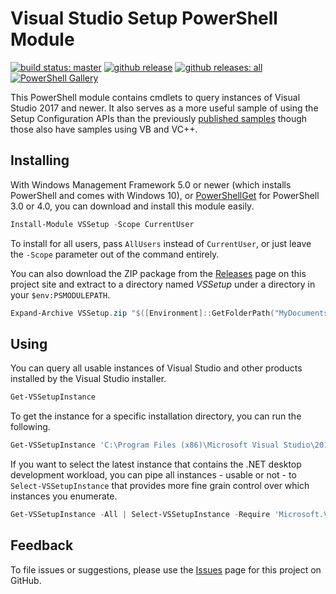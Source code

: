 Visual Studio Setup PowerShell Module
=====================================

[![build status: master](https://ci.appveyor.com/api/projects/status/4c1feyut6rvmw1dk/branch/master?svg=true)](https://ci.appveyor.com/project/VisualStudioSetup/vssetup-powershell/branch/master)
[![github release](https://img.shields.io/github/release/Microsoft/VSSetup.PowerShell.svg?logo=github)](https://github.com/Microsoft/VSSetup.PowerShell/releases/latest)
[![github releases: all](https://img.shields.io/github/downloads/Microsoft/VSSetup.PowerShell/total.svg?logo=github&label=github)](https://github.com/Microsoft/VSSetup.PowerShell/releases)
[![PowerShell Gallery](https://img.shields.io/powershellgallery/dt/VSSetup.svg)](https://powershellgallery.com/packages/VSSetup)

This PowerShell module contains cmdlets to query instances of Visual Studio 2017 and newer. It also serves as a more useful sample of using the Setup Configuration APIs than the previously [published samples][samples] though those also have samples using VB and VC++.

## Installing

With Windows Management Framework 5.0 or newer (which installs PowerShell and comes with Windows 10), or [PowerShellGet][psget] for PowerShell 3.0 or 4.0, you can download and install this module easily.

```powershell
Install-Module VSSetup -Scope CurrentUser
```

To install for all users, pass `AllUsers` instead of `CurrentUser`, or just leave the `-Scope` parameter out of the command entirely.

You can also download the ZIP package from the [Releases][releases] page on this project site and extract to a directory named _VSSetup_ under a directory in your `$env:PSMODULEPATH`.

```powershell
Expand-Archive VSSetup.zip "$([Environment]::GetFolderPath("MyDocuments"))\WindowsPowerShell\Modules\VSSetup"
```

## Using

You can query all usable instances of Visual Studio and other products installed by the Visual Studio installer.

```powershell
Get-VSSetupInstance
```

To get the instance for a specific installation directory, you can run the following.

```powershell
Get-VSSetupInstance 'C:\Program Files (x86)\Microsoft Visual Studio\2017\Community'
```

If you want to select the latest instance that contains the .NET desktop development workload, you can pipe all instances - usable or not - to `Select-VSSetupInstance` that provides more fine grain control over which instances you enumerate.

```powershell
Get-VSSetupInstance -All | Select-VSSetupInstance -Require 'Microsoft.VisualStudio.Workload.ManagedDesktop' -Latest
```

## Feedback

To file issues or suggestions, please use the [Issues][issues] page for this project on GitHub.

  [issues]: https://github.com/Microsoft/vssetup.powershell/issues
  [psget]: http://go.microsoft.com/fwlink/?LinkID=746217
  [releases]: https://github.com/Microsoft/vssetup.powershell/releases
  [samples]: https://aka.ms/setup/configuration/samples
